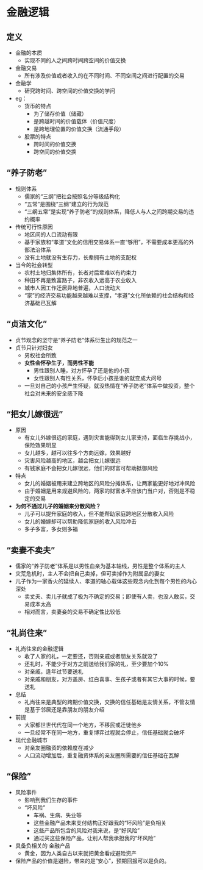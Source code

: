 # 金融逻辑

## 定义
- 金融的本质
	- 实现不同的人之间跨时间跨空间的价值交换
- 金融交易
	- 所有涉及价值或者收入的在不同时间、不同空间之间进行配置的交易
- 金融学
	- 研究跨时间、跨空间的价值交换的学问
- eg：
	- 货币的特点
		- 为了储存价值（储藏）
		- 是跨越时间的价值载体（价值尺度）
		- 是跨地理位置的价值交换（流通手段）
	- 股票的特点
		- 跨时间的价值交换
		- 跨空间的价值交换

## “养子防老”
- 规则体系
	- 儒家的“三纲”把社会按照名分等级结构化
	- “五常”是围绕“三纲”建立的行为规范
	- “三纲五常”是实现“养子防老”的规则体系，降低人与人之间跨期交易的违约概率
- 传统可行性原因
	- 地区间的人口流动有限
	- 基于家族和“孝道”文化的信用交易体系一直“够用”，不需要成本更高的外部法治体系
	- 没有土地就没有生存力，长辈拥有土地的支配权
- 当今的社会转型
	- 农村土地归集体所有，长者对后辈难以有约束力
	- 种田不再是致富路子，非农收入远高于农业收入
	- 城市人因工作迁居异地普遍，人口流动大
	- “家”的经济交易功能越来越难以支撑，“孝道”文化所依赖的社会结构和经济基础已瓦解

## “贞洁文化”
- 贞节观念的坚守是“养子防老”体系衍生出的规范之一
- 贞节只针对妇女
	- 男权社会所致
	- **女性会怀孕生子，而男性不能**
		- 男性跟别人睡，对方怀孕了还是他的小孩
		- 女性跟别人有性关系，怀孕后小孩是谁的就变成大问号
	- 一旦对自己的小孩产生怀疑，就没热情在“养子防老”体系中做投资，整个社会对未来的安全感下降

## “把女儿嫁很远”
- 原因
	- 有女儿外嫁很远的家庭，遇到灾害能得到女儿家支持，面临生存挑战小，保险效果明显
	- 女儿越多，越可以往多个方向远嫁，效果越好
	- 灾害风险越高的地区，越会把女儿嫁很远
	- 有钱家庭不会把女儿嫁很远，他们的财富可帮助抵御风险
- 特点
	- 女儿的婚姻被用来建立跨地区的风险分摊体系，让两家能更好地对冲风险
	- 由于婚姻是用来规避风险的，两家的财富水平应该门当户对，否则是不稳定的交易
- **为何不通过儿子的婚姻来分散风险？**
	- 儿子可以提升家庭的收入，但不能帮助家庭跨地区分散收入风险
	- 女儿的婚嫁却可以帮助降低家庭的收入风险冲击
	- 多子多富，多女则多福

## “卖妻不卖夫”
- 儒家的“养子防老”体系是以男性血亲为基本轴线，男性是整个体系的主人
- 灾荒危机时，主人不会把自己卖掉，但可卖掉作为附属品的妻女
- 儿子作为一家香火的延续人、孝道的轴心载体这些观念内化到每个男性的内心深处
	- 卖丈夫、卖儿子就成了极为不确定的交易；即使有人卖，也没人敢买，交易成本太高
	- 相对而言，卖妻妾的交易不确定性比较低

## “礼尚往来”
- 礼尚往来的金融逻辑
	- 收了人家的礼，一定要还，否则亲戚或者朋友关系就没了
	- 还礼时，不能少于对方之前送给我们家的礼，至少要加个10%
	- 对亲戚，逢年过节要送礼
	- 对亲戚和朋友，对方盖房、红白喜事、生孩子或者有其它大事的时候，要送礼
- 总结
	- 礼尚往来是典型的跨期价值交换，交换的信任基础是友情关系，不管友情是基于邻居还是靠朋友的朋友介绍
- 前提
	- 大家都世世代代在同一个地方，不移民或迁徙他乡
	- 一旦经常不在同一地方，重复博弈过程就会停止，信任基础就会破坏
- 现代金融城市
	- 对亲友圈融资的依赖度在减少
	- 人口流动增加后，重复融资体系的亲友圈所需要的信任基础在瓦解

## “保险”
- 风险事件
	- 影响到我们生存的事件
	- “坏风险”
		- 车祸、生病、失业等
		- 这些金融产品未来支付结构正好跟我的“坏风险”是负相关
		- 这些产品所包含的风险对我来说，是“好风险”
		- 通过买这些保险产品，让别人帮我承担我的“坏风险”
- 具备负相关的 金融产品
	- 黄金，因为人类自古以来就把黄金看成避险资产
- 保险产品的价值是避险，带来的是“安心”，预期回报可以是负的。
